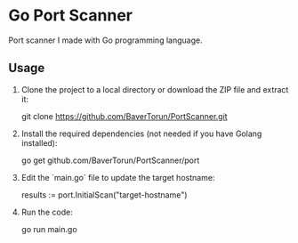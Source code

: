 Go Port Scanner
============

Port scanner I made with Go programming language.

Usage
-----

1.  Clone the project to a local directory or download the ZIP file and extract it:

    git clone https://github.com/BaverTorun/PortScanner.git

3.  Install the required dependencies (not needed if you have Golang installed):

    go get github.com/BaverTorun/PortScanner/port

5.  Edit the \`main.go\` file to update the target hostname:

    results := port.InitialScan("target-hostname")

7.  Run the code:

    go run main.go

